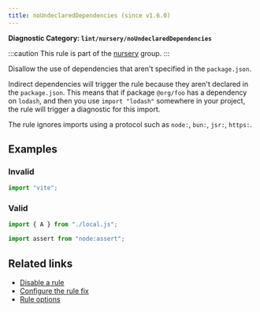 ```yaml
---
title: noUndeclaredDependencies (since v1.6.0)
---
```


**Diagnostic Category: `lint/nursery/noUndeclaredDependencies`**

:::caution
This rule is part of the [nursery](/linter/rules/#nursery) group.
:::

Disallow the use of dependencies that aren't specified in the `package.json`.

Indirect dependencies will trigger the rule because they aren't declared in the `package.json`. This means that if package `@org/foo` has a dependency on `lodash`, and then you use
`import "lodash"` somewhere in your project, the rule will trigger a diagnostic for this import.

The rule ignores imports using a protocol such as `node:`, `bun:`, `jsr:`, `https:`.

## Examples

### Invalid

```js
import "vite";
```

### Valid

```js
import { A } from "./local.js";
```

```js
import assert from "node:assert";
```

## Related links

- [Disable a rule](/linter/#disable-a-lint-rule)
- [Configure the rule fix](/linter#configure-the-rule-fix)
- [Rule options](/linter/#rule-options)
